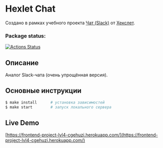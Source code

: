 # Hexlet Chat

Создано в рамках учебного проекта [Чат (Slack)](https://ru.hexlet.io/programs/frontend/projects/12) от [Хекслет](https://ru.hexlet.io/).

### Package status:

[![Actions Status](https://github.com/cgehuzi/frontend-project-lvl4/workflows/hexlet-check/badge.svg)](https://github.com/cgehuzi/frontend-project-lvl4/actions)

## Описание

Аналог Slack-чата (очень упрощённая версия).

## Основные инструкции

```bash
$ make install      # установка зависимостей
$ make start        # запуск локального сервера
```

## Live Demo

[https://frontend-project-lvl4-cgehuzi.herokuapp.com/](https://frontend-project-lvl4-cgehuzi.herokuapp.com/)
